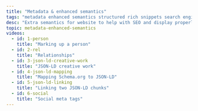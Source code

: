 ```yaml
---
title: "Metadata & enhanced semantics"
tags: "metadata enhanced semantics structured rich snippets search engine optimization microdata microformats rdfa schema org social semantics facebook twitter pinterest open graph"
desc: "Extra semantics for website to help with SEO and display properly in social media platforms."
topic: metadata-enhanced-semantics
videos:
  - id: 1-person
    title: "Marking up a person"
  - id: 2-rel
    title: "Relationships"
  - id: 3-json-ld-creative-work
    title: "JSON-LD creative work"
  - id: 4-json-ld-mapping
    title: "Mapping Schema.org to JSON-LD"
  - id: 5-json-ld-linking
    title: "Linking two JSON-LD chunks"
  - id: 6-social
    title: "Social meta tags"
---
```

